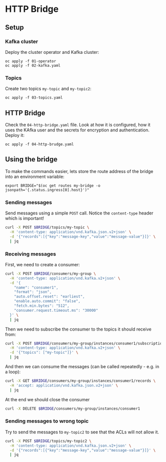 # HTTP Bridge

## Setup

### Kafka cluster

Deploy the cluster operator and Kafka cluster:

```
oc apply -f 01-operator
oc apply -f 02-kafka.yaml
```

### Topics

Create two topics `my-topic` and `my-topic2`:

```
oc apply -f 03-topics.yaml
```

## HTTP Bridge

Check the `04-http-bridge.yaml` file.
Look at how it is configured, how it uses the KAfka user and the secrets for encryption and authentication.
Deploy it:

```
oc apply -f 04-http-brudge.yaml
```

## Using the bridge

To make the commands easier, lets store the route address of the bridge into an environment variable:

```
export BRIDGE="$(oc get routes my-bridge -o jsonpath='{.status.ingress[0].host}')"
```

### Sending messages

Send messages using a simple `POST` call.
Notice the `content-type` header which is important!

```sh
curl -X POST $BRIDGE/topics/my-topic \
  -H 'content-type: application/vnd.kafka.json.v2+json' \
  -d '{"records":[{"key":"message-key","value":"message-value"}]}' \
  | jq
```

### Receiving messages

First, we need to create a consumer:

```sh
curl -X POST $BRIDGE/consumers/my-group \
  -H 'content-type: application/vnd.kafka.v2+json' \
  -d '{
    "name": "consumer1",
    "format": "json",
    "auto.offset.reset": "earliest",
    "enable.auto.commit": "false",
    "fetch.min.bytes": "512",
    "consumer.request.timeout.ms": "30000"
  }' \
  | jq
```

Then we need to subscribe the consumer to the topics it should receive from:

```sh
curl -X POST $BRIDGE/consumers/my-group/instances/consumer1/subscription \
  -H 'content-type: application/vnd.kafka.v2+json' \
  -d '{"topics": ["my-topic"]}' \
  | jq
```

And then we can consume the messages (can be called repeatedly - e.g. in a loop):

```sh
curl -X GET $BRIDGE/consumers/my-group/instances/consumer1/records \
  -H 'accept: application/vnd.kafka.json.v2+json' \
  | jq
```

At the end we should close the consumer

```sh
curl -X DELETE $BRIDGE/consumers/my-group/instances/consumer1
```

### Sending messages to wrong topic

Try to send the messages to `my-topic2` to see that the ACLs will not allow it.

```sh
curl -X POST $BRIDGE/topics/my-topic2 \
  -H 'content-type: application/vnd.kafka.json.v2+json' \
  -d '{"records":[{"key":"message-key","value":"message-value"}]}' \
  | jq
```